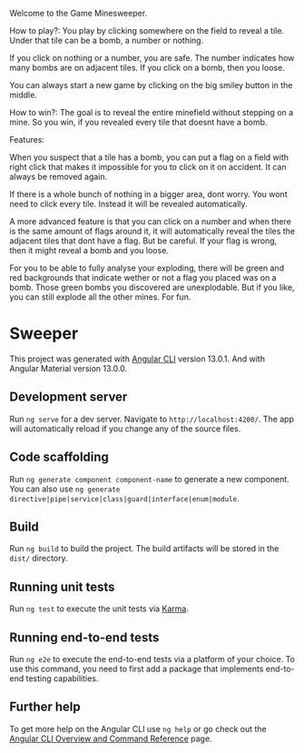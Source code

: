 Welcome to the Game Minesweeper.


How to play?:
You play by clicking somewhere on the field to reveal a tile.
Under that tile can be a bomb, a number or nothing.

If you click on nothing or a number, you are safe.
The number indicates how many bombs are on adjacent tiles.
If you click on a bomb, then you loose.

You can always start a new game by clicking on the big smiley button in the middle.


How to win?:
The goal is to reveal the entire minefield without stepping on a mine.
So you win, if you revealed every tile that doesnt have a bomb.


Features: 

When you suspect that a tile has a bomb, you can put a flag on a field with right click that makes it impossible for you to click on it on accident.
It can always be removed again.

If there is a whole bunch of nothing in a bigger area, dont worry. You wont need to click every tile. Instead it will be revealed automatically.

A more advanced feature is that you can click on a number and when there is the same amount of flags around it, it will automatically reveal the tiles the adjacent tiles that dont have a flag.
But be careful. If your flag is wrong, then it might reveal a bomb and you loose.

For you to be able to fully analyse your exploding, there will be green and red backgrounds that indicate wether or not a flag you placed was on a bomb. 
Those green bombs you discovered are unexplodable.
But if you like, you can still explode all the other mines. For fun.

# Sweeper

This project was generated with [Angular CLI](https://github.com/angular/angular-cli) version 13.0.1.
And with Angular Material version 13.0.0.

## Development server

Run `ng serve` for a dev server. Navigate to `http://localhost:4200/`. The app will automatically reload if you change any of the source files.

## Code scaffolding

Run `ng generate component component-name` to generate a new component. You can also use `ng generate directive|pipe|service|class|guard|interface|enum|module`.

## Build

Run `ng build` to build the project. The build artifacts will be stored in the `dist/` directory.

## Running unit tests

Run `ng test` to execute the unit tests via [Karma](https://karma-runner.github.io).

## Running end-to-end tests

Run `ng e2e` to execute the end-to-end tests via a platform of your choice. To use this command, you need to first add a package that implements end-to-end testing capabilities.

## Further help

To get more help on the Angular CLI use `ng help` or go check out the [Angular CLI Overview and Command Reference](https://angular.io/cli) page.
